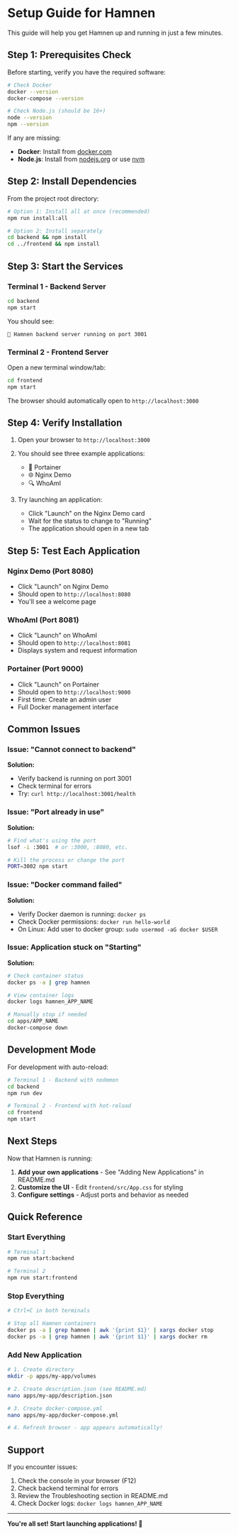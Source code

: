 # Setup Guide for Hamnen

This guide will help you get Hamnen up and running in just a few minutes.

## Step 1: Prerequisites Check

Before starting, verify you have the required software:

```bash
# Check Docker
docker --version
docker-compose --version

# Check Node.js (should be 16+)
node --version
npm --version
```

If any are missing:
- **Docker**: Install from [docker.com](https://docs.docker.com/get-docker/)
- **Node.js**: Install from [nodejs.org](https://nodejs.org/) or use [nvm](https://github.com/nvm-sh/nvm)

## Step 2: Install Dependencies

From the project root directory:

```bash
# Option 1: Install all at once (recommended)
npm run install:all

# Option 2: Install separately
cd backend && npm install
cd ../frontend && npm install
```

## Step 3: Start the Services

### Terminal 1 - Backend Server

```bash
cd backend
npm start
```

You should see:
```
🚀 Hamnen backend server running on port 3001
```

### Terminal 2 - Frontend Server

Open a new terminal window/tab:

```bash
cd frontend
npm start
```

The browser should automatically open to `http://localhost:3000`

## Step 4: Verify Installation

1. Open your browser to `http://localhost:3000`
2. You should see three example applications:
   - 🐳 Portainer
   - 🌐 Nginx Demo
   - 🔍 WhoAmI

3. Try launching an application:
   - Click "Launch" on the Nginx Demo card
   - Wait for the status to change to "Running"
   - The application should open in a new tab

## Step 5: Test Each Application

### Nginx Demo (Port 8080)
- Click "Launch" on Nginx Demo
- Should open to `http://localhost:8080`
- You'll see a welcome page

### WhoAmI (Port 8081)
- Click "Launch" on WhoAmI
- Should open to `http://localhost:8081`
- Displays system and request information

### Portainer (Port 9000)
- Click "Launch" on Portainer
- Should open to `http://localhost:9000`
- First time: Create an admin user
- Full Docker management interface

## Common Issues

### Issue: "Cannot connect to backend"

**Solution:**
- Verify backend is running on port 3001
- Check terminal for errors
- Try: `curl http://localhost:3001/health`

### Issue: "Port already in use"

**Solution:**
```bash
# Find what's using the port
lsof -i :3001  # or :3000, :8080, etc.

# Kill the process or change the port
PORT=3002 npm start
```

### Issue: "Docker command failed"

**Solution:**
- Verify Docker daemon is running: `docker ps`
- Check Docker permissions: `docker run hello-world`
- On Linux: Add user to docker group: `sudo usermod -aG docker $USER`

### Issue: Application stuck on "Starting"

**Solution:**
```bash
# Check container status
docker ps -a | grep hamnen

# View container logs
docker logs hamnen_APP_NAME

# Manually stop if needed
cd apps/APP_NAME
docker-compose down
```

## Development Mode

For development with auto-reload:

```bash
# Terminal 1 - Backend with nodemon
cd backend
npm run dev

# Terminal 2 - Frontend with hot-reload
cd frontend
npm start
```

## Next Steps

Now that Hamnen is running:

1. **Add your own applications** - See "Adding New Applications" in README.md
2. **Customize the UI** - Edit `frontend/src/App.css` for styling
3. **Configure settings** - Adjust ports and behavior as needed

## Quick Reference

### Start Everything
```bash
# Terminal 1
npm run start:backend

# Terminal 2
npm run start:frontend
```

### Stop Everything
```bash
# Ctrl+C in both terminals

# Stop all Hamnen containers
docker ps -a | grep hamnen | awk '{print $1}' | xargs docker stop
docker ps -a | grep hamnen | awk '{print $1}' | xargs docker rm
```

### Add New Application
```bash
# 1. Create directory
mkdir -p apps/my-app/volumes

# 2. Create description.json (see README.md)
nano apps/my-app/description.json

# 3. Create docker-compose.yml
nano apps/my-app/docker-compose.yml

# 4. Refresh browser - app appears automatically!
```

## Support

If you encounter issues:

1. Check the console in your browser (F12)
2. Check backend terminal for errors
3. Review the Troubleshooting section in README.md
4. Check Docker logs: `docker logs hamnen_APP_NAME`

---

**You're all set! Start launching applications! 🚀**
